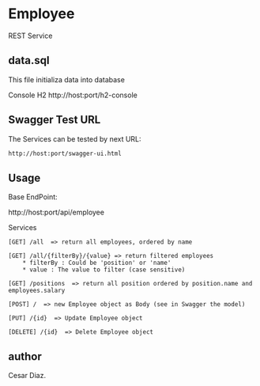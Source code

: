 # Employee

REST Service

## data.sql
This file initializa data into database

Console H2
http://host:port/h2-console

## Swagger Test URL

The Services can be tested by next URL:


```bash
http://host:port/swagger-ui.html
```

## Usage

Base EndPoint:

http://host:port/api/employee


Services 
```
[GET] /all  => return all employees, ordered by name
```
```
[GET] /all/{filterBy}/{value} => return filtered employees
    * filterBy : Could be 'position' or 'name'
    * value : The value to filter (case sensitive)
```
```
[GET] /positions  => return all position ordered by position.name and employees.salary
```
```
[POST] /  => new Employee object as Body (see in Swagger the model)
```

```
[PUT] /{id}  => Update Employee object
```

```
[DELETE] /{id}  => Delete Employee object
```
## author
Cesar Diaz.
